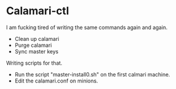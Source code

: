 # Calamari-ctl

I am fucking tired of writing the same commands again and again.

- Clean up calamari
- Purge calamari
- Sync master keys

Writing scripts for that.



- Run the script "master-install0.sh" on the first calmari machine.
- Edit the calamari.conf on minions.
